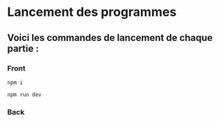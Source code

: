 # Lancement des programmes

## Voici les commandes de lancement de chaque partie :

### Front

```
npm i

npm run dev
```

### Back

```

```

